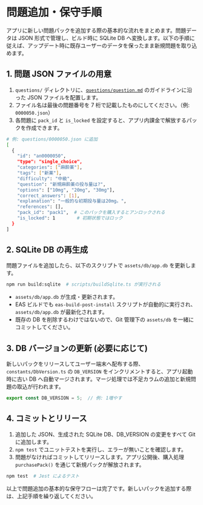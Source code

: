 # 問題追加・保守手順

アプリに新しい問題パックを追加する際の基本的な流れをまとめます。問題データは JSON 形式で管理し、ビルド時に SQLite DB へ変換します。以下の手順に従えば、アップデート時に既存ユーザーのデータを保ったまま新規問題を取り込めます。

## 1. 問題 JSON ファイルの用意

1. `questions/` ディレクトリに、[`questions/question.md`](../questions/question.md) のガイドラインに沿った JSON ファイルを配置します。
2. ファイル名は最後の問題番号を 7 桁で記載したものにしてください。（例: `0000050.json`）
3. 各問題に `pack_id` と `is_locked` を設定すると、アプリ内課金で解放するパックを作成できます。

```bash
# 例: questions/0000050.json に追加
[
  {
    "id": "an0000050",
    "type": "single_choice",
    "categories": ["麻酔薬"],
    "tags": ["新薬"],
    "difficulty": "中級",
    "question": "新規麻酔薬の投与量は?",
    "options": ["10mg", "20mg", "30mg"],
    "correct_answers": [1],
    "explanation": "一般的な初期投与量は20mg。",
    "references": [],
    "pack_id": "pack1",  # このパックを購入するとアンロックされる
    "is_locked": 1        # 初期状態ではロック
  }
]
```

## 2. SQLite DB の再生成

問題ファイルを追加したら、以下のスクリプトで `assets/db/app.db` を更新します。

```bash
npm run build:sqlite  # scripts/buildSqlite.ts が実行される
```

- `assets/db/app.db` が生成・更新されます。
- EAS ビルドでも `eas-build-post-install` スクリプトが自動的に実行され、`assets/db/app.db` が最新化されます。
- 既存の DB を削除するわけではないので、Git 管理下の `assets/db` を一緒にコミットしてください。

## 3. DB バージョンの更新 (必要に応じて)

新しいパックをリリースしてユーザー端末へ配布する際、`constants/DbVersion.ts` の `DB_VERSION` をインクリメントすると、アプリ起動時に古い DB へ自動マージされます。マージ処理では不足カラムの追加と新規問題の取込が行われます。

```ts
export const DB_VERSION = 5;  // 例: 1増やす
```

## 4. コミットとリリース

1. 追加した JSON、生成された SQLite DB、DB_VERSION の変更をすべて Git に追加します。
2. `npm test` でユニットテストを実行し、エラーが無いことを確認します。
3. 問題がなければコミットしてリリースします。アプリ公開後、購入処理 `purchasePack()` を通じて新規パックが解放されます。

```bash
npm test  # Jest によるテスト
```

以上で問題追加の基本的な保守フローは完了です。新しいパックを追加する際は、上記手順を繰り返してください。
